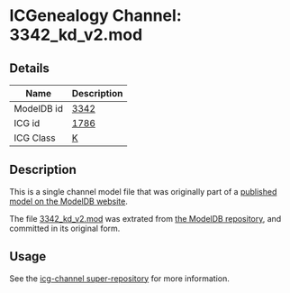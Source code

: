 # ICGenealogy Channel: 3342\_kd\_v2.mod

## Details

Name | Description
---- | -----------
ModelDB id | [3342](http://senselab.med.yale.edu/ModelDB/ShowModel.cshtml?model=3342)
ICG id | [1786](http://icg.neurotheory.ox.ac.uk/channels/1/1786)
ICG Class | [K](http://icg.neurotheory.ox.ac.uk/channels/1)

## Description

This is a single channel model file that was originally part of a [published model on the ModelDB website](http://senselab.med.yale.edu/mModelDB/ShowModel.cshtml?model=3342).

The file [3342\_kd\_v2.mod](3342_kd_v2.mod) was extrated from [the ModelDB repository](http://senselab.med.yale.edu/ModelDB/ShowModel.cshtml?model=3342), and committed in its original form.

## Usage

See the [icg-channel super-repository](https://github.com/icgenealogy/icg-channels) for more information.